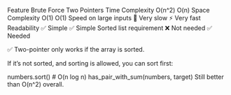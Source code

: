 Feature	Brute Force	Two Pointers
Time Complexity	O(n^2)	O(n)
Space Complexity	O(1)	O(1)
Speed on large inputs	🐌 Very slow	⚡ Very fast
Readability	✅ Simple	✅ Simple
Sorted list requirement	❌ Not needed	✅ Needed

✅ Two-pointer only works if the array is sorted.

If it’s not sorted, and sorting is allowed, you can sort first:

numbers.sort()  # O(n log n)
has_pair_with_sum(numbers, target)
Still better than O(n^2) overall.

